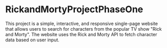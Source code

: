 # RickandMortyProjectPhaseOne
This project is a simple, interactive, and responsive single-page website that allows users to search for characters from the popular TV show "Rick and Morty". The website uses the Rick and Morty API to fetch character data based on user input.
